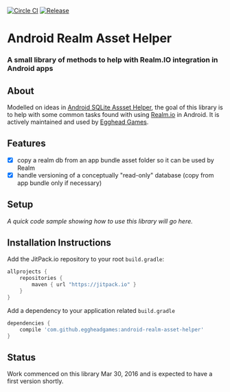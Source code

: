 [![Circle CI](https://circleci.com/gh/eggheadgames/android-realm-asset-helper.svg?style=svg)](https://circleci.com/gh/eggheadgames/android-realm-asset-helper)
[![Release](https://jitpack.io/v/eggheadgames/android-realm-asset-helper.svg)](https://jitpack.io/#eggheadgames/android-realm-asset-helper)

# Android Realm Asset Helper

### A small library of methods to help with Realm.IO integration in Android apps


## About

Modelled on ideas in [Android SQLite Assset Helper](https://github.com/jgilfelt/android-sqlite-asset-helper), the goal of this library is to help with some common tasks found with using [Realm.io](https://realm.io) in Android. 
It is actively maintained and used by [Egghead Games](http://eggheadgames.com).


## Features
 - [x] copy a realm db from an app bundle asset folder so it can be used by Realm
 - [x] handle versioning of a conceptually "read-only" database (copy from app bundle only if necessary)

## Setup

*A quick code sample showing how to use this library will go here.*

## Installation Instructions
Add the JitPack.io repository to your root `build.gradle`:

```gradle
allprojects {
    repositories {
        maven { url "https://jitpack.io" }
    }
}
```

Add a dependency to your application related `build.gradle`

```gradle
dependencies {
    compile 'com.github.eggheadgames:android-realm-asset-helper'
}
```


## Status

Work commenced on this library Mar 30, 2016 and is expected to have a first version shortly. 
